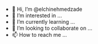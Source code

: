 - 👋 Hi, I’m @elchinehmedzade
- 👀 I’m interested in ...
- 🌱 I’m currently learning ...
- 💞️ I’m looking to collaborate on ...
- 📫 How to reach me ...

<!---
elchinehmedzade/elchinehmedzade is a ✨ special ✨ repository because its `README.md` (this file) appears on your GitHub profile.
You can click the Preview link to take a look at your changes.
--->
